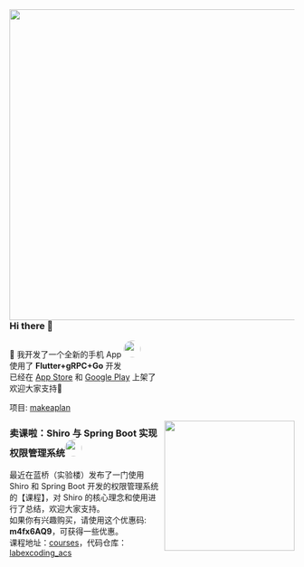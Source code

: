 <img align='right' width="550px" src="https://raw.githubusercontent.com/DuanJiaNing/makeaplan_public/main/preview.png">


### Hi there 👋

🎉 我开发了一个全新的手机 App <img width="30px" style="border-radius:200px" src="https://raw.githubusercontent.com/DuanJiaNing/makeaplan_public/main/logo1.png"/>
<br>使用了 <b>Flutter+gRPC+Go</b> 开发
<br>已经在 [App Store](https://itunes.apple.com/app/id1541785145) 和 [Google Play](https://play.google.com/store/apps/details?id=com.duan.makeaplan) 上架了
<br>欢迎大家支持🎉 

项目: [makeaplan](https://github.com/DuanJiaNing/makeaplan_public)

<img align='right' width="230px" src="https://dn-simplecloud.shiyanlou.com/questions/uid8504-20200929-1601365738905">

### 卖课啦：Shiro 与 Spring Boot 实现权限管理系统<img width="30px" style="border-radius:200px" src="https://avatars.githubusercontent.com/u/20266921?v=4"/>

最近在蓝桥（实验楼）发布了一门使用 Shiro 和 Spring Boot 开发的权限管理系统<br>
的【课程】，对 Shiro 的核心理念和使用进行了总结，欢迎大家支持。<br>
如果你有兴趣购买，请使用这个优惠码: **m4fx6AQ9**，可获得一些优惠。<br>
课程地址：[courses](https://www.lanqiao.cn/courses/2551)，代码仓库：[labexcoding_acs](https://github.com/DuanJiaNing/labexcoding_acs)


<!--
**DuanJiaNing/DuanJiaNing** is a ✨ _special_ ✨ repository because its `README.md` (this file) appears on your GitHub profile.

Here are some ideas to get you started:

- 🔭 I’m currently working on ...
- 🌱 I’m currently learning ...
- 👯 I’m looking to collaborate on ...
- 🤔 I’m looking for help with ...
- 💬 Ask me about ...
- 📫 How to reach me: ...
- 😄 Pronouns: ...
- ⚡ Fun fact: ...
-->
